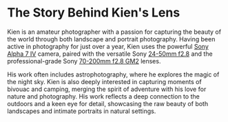 # The Story Behind Kien's Lens

Kien is an amateur photographer with a passion for capturing the beauty of the world through both landscape and portrait photography. 
Having been active in photography for just over a year, Kien uses the powerful [Sony Alpha 7 IV](https://www.sony.fr/store/product/ilce7m4kb.cec/Appareil-photo-hybride-plein-format-Alpha-7-IV) camera,
paired with the versatile Sony [24-50mm f2.8](https://www.sony.fr/store/product/sel2450g.syx/FE-24-50-mm-F2-8-G) and the professional-grade Sony [70-200mm f2.8 GM2](https://www.sony.fr/store/product/sel70200gm2.syx/FE-70-C2-A0-E2-80-93-C2-A0200-C2-A0mm-F2-8-GM-OSS-II) lenses.

His work often includes astrophotography, where he explores the magic of the night sky. Kien is also deeply interested in capturing moments of bivouac and camping, merging the spirit of adventure with his love for nature and photography. His work reflects a deep connection to the outdoors and a keen eye for detail, showcasing the raw beauty of both landscapes and intimate portraits in natural settings.
  